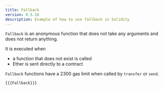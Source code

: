 ```yaml
---
title: Fallback
version: 0.5.16
description: Example of how to use fallback in Solidity
---
```


`Fallback` is an anonymous function that does not take any arguments and does not return anything.

It is executed when

- a function that does not exist is called
- Ether is sent directly to a contract

`Fallback` functions have a 2300 gas limit when called by `transfer` or `send`.

```solidity
{{{Fallback}}}
```
